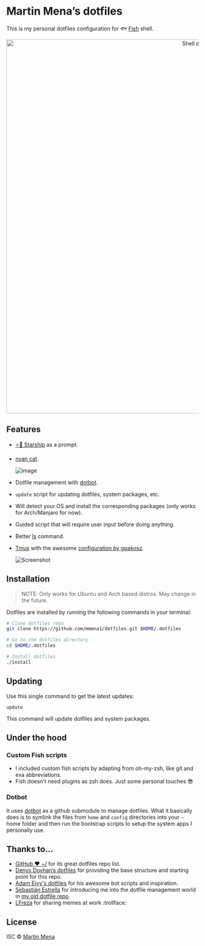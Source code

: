 # Martin Mena’s dotfiles


This is my personal dotfiles configuration for 🐟 [Fish](https://fishshell.com/) shell.

<p align="center">
  <img alt="Shell demo" src="https://user-images.githubusercontent.com/4404853/211977100-8a39ffda-594c-4460-bd73-da09c7aa1d4e.gif" width="980px">
</p>


## Features

- [⭐️🚀 Starship](https://starship.rs/) as a prompt.
- [nyan cat](./bin/nyan).

  ![image](https://user-images.githubusercontent.com/4404853/211462357-b33b64a8-075e-458b-8e26-0e6494db993d.png)

- Dotfile management with [dotbot](https://github.com/anishathalye/dotbot).
- `update` script for updating dotfiles, system packages, etc.
- Will detect your OS and install the corresponding packages (only works for Arch/Manjaro for now).
- Guided script that will require user input before doing anything.
- Better [ls](https://the.exa.website/) command.
- [Tmux](https://github.com/tmux/tmux) with the awesome [configuration by gpakosz](https://github.com/gpakosz/.tmux).

  ![Screenshot](https://cloud.githubusercontent.com/assets/553208/19740585/85596a5a-9bbf-11e6-8aa1-7c8d9829c008.gif)

## Installation

> NOTE: Only works for Ubuntu and Arch based distros. May change in the future.

Dotfiles are installed by running the following commands in your terminal:


```sh
# Clone dotfiles repo
git clone https://github.com/mmena1/dotfiles.git $HOME/.dotfiles

# Go to the dotfiles directory
cd $HOME/.dotfiles

# Install dotfiles
./install
```

## Updating

Use this single command to get the latest updates:

```
update
```

This command will update dotfiles and system packages.

## Under the hood

### Custom Fish scripts

- I included custom fish scripts by adapting from oh-my-zsh, like git and exa abbreviations.
- Fish doesn't need plugins as zsh does. Just some personal touches :sunglasses:

### Dotbot

It uses [dotbot](https://github.com/anishathalye/dotbot) as a github submodule to manage dotfiles.
What it basically does is to symlink the files from `home` and `config` directories
into your `~` home folder and then run the bootstrap scripts to setup the system apps I personally use.

## Thanks to...

- [GitHub ❤ ~/](https://dotfiles.github.io/) for its great dotfiles repo list.
- [Denys Dovhan’s dotfiles](https://github.com/denysdovhan/dotfiles) for providing the
  base structure and starting point for this repo.
- [Adam Eivy's dotfiles](https://github.com/atomantic/dotfiles) for his awesome bot scripts and inspiration.
- [Sebastián Estrella](https://github.com/sestrella/dotfiles) for introducing me
  into the dotfile management world in [my old dotfile repo](https://github.com/mmena1/dotfiles-old).
- [LFreza](https://github.com/LucasFrezarini) for sharing memes at work :trollface:
## License

ISC © [Martin Mena](https://github.com/mmena1)
